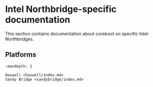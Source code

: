 # Intel Northbridge-specific documentation

This section contains documentation about coreboot on specific Intel Northbridges.

## Platforms

```{toctree}
:maxdepth: 1

Haswell <haswell/index.md>
Sandy Bridge <sandybridge/index.md>
```
